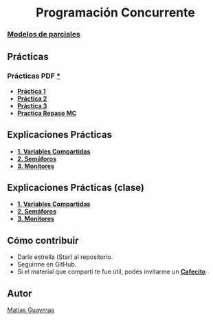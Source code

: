 <h1 align="center"> Programación Concurrente </h1>

### [**Modelos de parciales**](https://github.com/MatiasGuaymas/PC/tree/main/Parciales)

## Prácticas 
### Prácticas PDF [*](https://github.com/MatiasGuaymas/PC/tree/main/Practicas%20PDF)
* [**Práctica 1**](https://github.com/MatiasGuaymas/PC/blob/main/Resoluciones/Practica-1.md)
* [**Práctica 2**](https://github.com/MatiasGuaymas/PC/blob/main/Resoluciones/Practica-2.md)
* [**Práctica 3**](https://github.com/MatiasGuaymas/PC/blob/main/Resoluciones/Practica-3.md)
* [**Practica Repaso MC**](https://github.com/MatiasGuaymas/PC/blob/main/Resoluciones/Practica-Repaso-MC.md)

## Explicaciones Prácticas
* [**1. Variables Compartidas**](https://github.com/MatiasGuaymas/PC/blob/main/Explicaciones/Explicacion-1---Variables-Compartidas.pdf) 
* [**2. Semáforos**](https://github.com/MatiasGuaymas/PC/blob/main/Explicaciones/Explicacion-2---Semaforos.pdf)
* [**3. Monitores**](https://github.com/MatiasGuaymas/PC/blob/main/Explicaciones/Explicacion-3---Monitores.pdf)

## Explicaciones Prácticas (clase)
* [**1. Variables Compartidas**](https://github.com/MatiasGuaymas/PC/blob/main/Explicaciones/Explicacion-1---Variables-Compartidas---Clase.pdf) 
* [**2. Semáforos**](https://github.com/MatiasGuaymas/PC/blob/main/Explicaciones/Explicacion-2---Semaforos---Clase.pdf)
* [**3. Monitores**](https://github.com/MatiasGuaymas/PC/blob/main/Explicaciones/Explicacion-3---Monitores---Clase.pdf)

## Cómo contribuir
* Darle estrella (Star) al repositorio.
* Seguirme en GitHub.
* Si el material que compartí te fue útil, podés invitarme un **[Cafecito](https://cafecito.app/matiasguaymas)**

## Autor

[Matias Guaymas](https://www.linkedin.com/in/matiasguaymas/)

